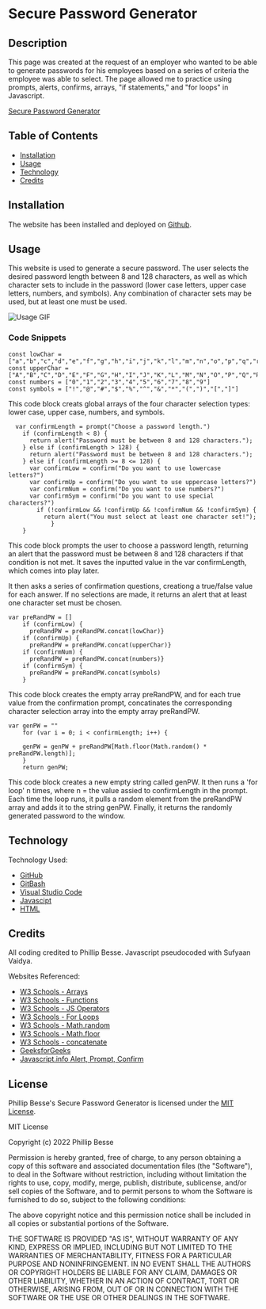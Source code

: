 # Secure Password Generator

## Description

This page was created at the request of an employer who wanted to be able to generate passwords for his employees based on a series of criteria the employee was able to select. The page allowed me to practice using prompts, alerts, confirms, arrays, "if statements," and "for loops" in Javascript.

[Secure Password Generator](https://pdbesse.github.io/Secure-Password-Generator/)

## Table of Contents

* [Installation](#installation)
* [Usage](#usage)
* [Technology](#technology)
* [Credits](#credits)

## Installation

The website has been installed and deployed on [Github](https://github.com/).

## Usage

This website is used to generate a secure password.  The user selects the desired password length between 8 and 128 characters, as well as which character sets to include in the password (lower case letters, upper case letters, numbers, and symbols). Any combination of character sets may be used, but at least one must be used. 

![Usage GIF](./assets/usage.gif)

### Code Snippets

```
const lowChar = ["a","b","c","d","e","f","g","h","i","j","k","l","m","n","o","p","q","r","s","t","u","v","w","x","y","z"]
const upperChar = ["A","B","C","D","E","F","G","H","I","J","K","L","M","N","O","P","Q","R","S","T","UV","W","X","Y","Z"]
const numbers = ["0","1","2","3","4","5","6","7","8","9"]
const symbols = ["!","@","#","$","%","^","&","*","(",")","[","]"]
```

This code block creats global arrays of the four character selection types: lower case, upper case, numbers, and symbols.

```
  var confirmLength = prompt("Choose a password length.")
    if (confirmLength < 8) {
      return alert("Password must be between 8 and 128 characters.");
    } else if (confirmLength > 128) {
      return alert("Password must be between 8 and 128 characters.");
    } else if (confirmLength >= 8 <= 128) {
      var confirmLow = confirm("Do you want to use lowercase letters?")
      var confirmUp = confirm("Do you want to use uppercase letters?")
      var confirmNum = confirm("Do you want to use numbers?")
      var confirmSym = confirm("Do you want to use special characters?")
        if (!confirmLow && !confirmUp && !confirmNum && !confirmSym) {
          return alert("You must select at least one character set!");
            }
    }
```
This code block prompts the user to choose a password length, returning an alert that the password must be between 8 and 128 characters if that condition is not met. It saves the inputted value in the var confirmLength, which comes into play later.

It then asks a series of confirmation questions, creationg a true/false value for each answer. If no selections are made, it returns an alert that at least one character set must be chosen.

```
var preRandPW = []
    if (confirmLow) {
      preRandPW = preRandPW.concat(lowChar)}
    if (confirmUp) {
      preRandPW = preRandPW.concat(upperChar)}
    if (confirmNum) {
      preRandPW = preRandPW.concat(numbers)}
    if (confirmSym) {
      preRandPW = preRandPW.concat(symbols)
    }
```

This code block creates the empty array preRandPW, and for each true value from the confirmation prompt, concatinates the corresponding character selection array into the empty array preRandPW.

```
var genPW = ""
    for (var i = 0; i < confirmLength; i++) {

    genPW = genPW + preRandPW[Math.floor(Math.random() * preRandPW.length)];
    }
    return genPW;
```

This code block creates a new empty string called genPW. It then runs a 'for loop' n times, where n = the value assied to confirmLength in the prompt. Each time the loop runs, it pulls a random element from the preRandPW array and adds it to the string genPW. Finally, it returns the randomly generated password to the window.

## Technology

Technology Used:
* [GitHub](https://github.com/)
* [GitBash](https://gitforwindows.org/)
* [Visual Studio Code](https://code.visualstudio.com/)
* [Javascipt](https://www.javascript.com/)
* [HTML](https://developer.mozilla.org/en-US/docs/Web/HTML)

## Credits

All coding credited to Phillip Besse.  Javascript pseudocoded with Sufyaan Vaidya.

Websites Referenced:
* [W3 Schools - Arrays](https://www.w3schools.com/js/js_arrays.asp)
* [W3 Schools - Functions](https://www.w3schools.com/js/js_functions.asp)
* [W3 Schools - JS Operators](https://www.w3schools.com/js/js_operators.asp)
* [W3 Schools - For Loops](https://www.w3schools.com/js/js_loop_for.asp)
* [W3 Schools - Math.random](https://www.w3schools.com/js/js_random.asp)
* [W3 Schools - Math.floor](https://www.w3schools.com/jsref/jsref_floor.asp)
* [W3 Schools - concatenate](https://www.w3schools.com/jsref/jsref_concat_string.asp)
* [GeeksforGeeks](https://www.geeksforgeeks.org/how-to-generate-a-random-password-using-javascript/)
* [Javascript.info Alert, Prompt, Confirm](https://javascript.info/alert-prompt-confirm)

## License

Phillip Besse's Secure Password Generator is licensed under the [MIT License](https://choosealicense.com/licenses/mit/).

MIT License

Copyright (c) 2022 Phillip Besse

Permission is hereby granted, free of charge, to any person obtaining a copy
of this software and associated documentation files (the "Software"), to deal
in the Software without restriction, including without limitation the rights
to use, copy, modify, merge, publish, distribute, sublicense, and/or sell
copies of the Software, and to permit persons to whom the Software is
furnished to do so, subject to the following conditions:

The above copyright notice and this permission notice shall be included in all
copies or substantial portions of the Software.

THE SOFTWARE IS PROVIDED "AS IS", WITHOUT WARRANTY OF ANY KIND, EXPRESS OR
IMPLIED, INCLUDING BUT NOT LIMITED TO THE WARRANTIES OF MERCHANTABILITY,
FITNESS FOR A PARTICULAR PURPOSE AND NONINFRINGEMENT. IN NO EVENT SHALL THE
AUTHORS OR COPYRIGHT HOLDERS BE LIABLE FOR ANY CLAIM, DAMAGES OR OTHER
LIABILITY, WHETHER IN AN ACTION OF CONTRACT, TORT OR OTHERWISE, ARISING FROM,
OUT OF OR IN CONNECTION WITH THE SOFTWARE OR THE USE OR OTHER DEALINGS IN THE
SOFTWARE.
